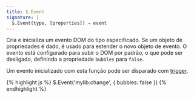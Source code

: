 ```yaml
---
title: $.Event
signature: |
  $.Event(type, [properties]) ⇒ event
---
```


Cria e inicializa um evento DOM do tipo especificado. Se um objeto de propriedades é
dado, é usado para estender o novo objeto de evento. O evento está configurado para subir
o DOM por padrão, o que pode ser desligado, definindo a propriedade `bubbles` para `false`.

Um evento inicializado com esta função pode ser disparado com
[trigger](#trigger).

{% highlight js %}
$.Event('mylib:change', { bubbles: false })
{% endhighlight %}
